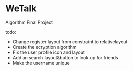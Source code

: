# WeTalk
Algorithm Final Project

todo:

- Change register layout from constraint to relativelayout
- Create the ecryption algorithm
- Fix the user profile icon and layout
- Add an search layout&button to look up for friends
- Make the username unique
